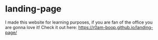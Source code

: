 # landing-page
I made this website for learning purposes, if you are fan of the office you are gonna love it! Check it out here: https://r0am-boop.github.io/landing-page/